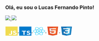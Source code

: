 ### Olá, eu sou o Lucas Fernando Pinto!

<div>
  <a href="https://github.com/LucasFPint0">
  <img height="160em" src="https://github-readme-stats.vercel.app/api?username=lucasfpint0&show_icons=true&theme=radical"/>
  <img height="160em" src="https://github-readme-stats.vercel.app/api/top-langs/?username=lucasfpint0&layout=compact&langs_count=16&theme=radical"/>
 <div>
 
 <div style="display: inline_block"><br>
  <img align="center" alt="Lucas-Js" height="30" width="40" src="https://raw.githubusercontent.com/devicons/devicon/master/icons/javascript/javascript-plain.svg">
  <img align="center" alt="Lucas-Ts" height="30" width="40" src="https://raw.githubusercontent.com/devicons/devicon/master/icons/typescript/typescript-plain.svg">
  <img align="center" alt="Lucas-React" height="30" width="40" src="https://raw.githubusercontent.com/devicons/devicon/master/icons/react/react-original.svg">
  <img align="center" alt="Lucas-HTML" height="30" width="40" src="https://raw.githubusercontent.com/devicons/devicon/master/icons/html5/html5-original.svg">
  <img align="center" alt="Lucas-CSS" height="30" width="40" src="https://raw.githubusercontent.com/devicons/devicon/master/icons/css3/css3-original.svg">
</div>
